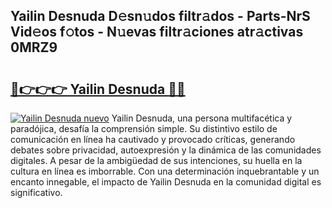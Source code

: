 ## Yailin Desnuda D𝚎sn𝚞dos filtr𝚊dos - Parts-NrS Vid𝚎os f𝚘tos - N𝚞evas filtr𝚊ciones atr𝚊ctivas 0MRZ9

# <h2><a href="http://mb8kcz.tromn.icu/?c=Yailin+Desnuda">🔗👉👉👉 Yailin Desnuda 🔗🔗</a></h2>

[![Yailin Desnuda nuevo](https://i.imgur.com/pEAQMta.gif)](http://mb8kcz.tromn.icu/?c=Yailin+Desnuda)
Yailin Desnuda, una persona multifacética y paradójica, desafía la comprensión simple. Su distintivo estilo de comunicación en línea ha cautivado y provocado críticas, generando debates sobre privacidad, autoexpresión y la dinámica de las comunidades digitales. A pesar de la ambigüedad de sus intenciones, su huella en la cultura en línea es imborrable. Con una determinación inquebrantable y un encanto innegable, el impacto de Yailin Desnuda en la comunidad digital es significativo.
